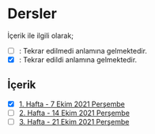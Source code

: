# Dersler 

İçerik ile ilgili olarak;
- [ ] : Tekrar edilmedi anlamına gelmektedir.
- [x] : Tekrar edildi anlamına gelmektedir.

## İçerik
- [x] [1. Hafta - 7 Ekim 2021 Perşembe](01_07_10_2021.md)
- [ ] [2. Hafta - 14 Ekim 2021 Perşembe](02_14_10_2021.md)
- [ ] [3. Hafta - 21 Ekim 2021 Perşembe](03_21_10_2021.md)
